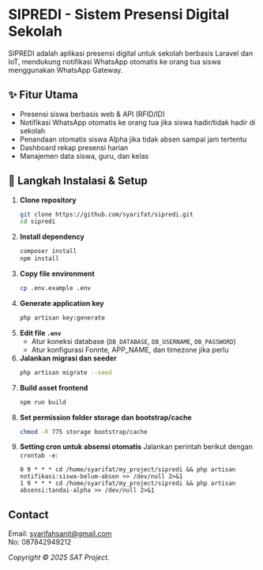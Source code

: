 # SIPREDI - Sistem Presensi Digital Sekolah

SIPREDI adalah aplikasi presensi digital untuk sekolah berbasis Laravel dan IoT, mendukung notifikasi WhatsApp otomatis ke orang tua siswa menggunakan WhatsApp Gateway.

## ✨ Fitur Utama

- Presensi siswa berbasis web & API (RFID/ID)
- Notifikasi WhatsApp otomatis ke orang tua jika siswa hadir/tidak hadir di sekolah
- Penandaan otomatis siswa Alpha jika tidak absen sampai jam tertentu
- Dashboard rekap presensi harian
- Manajemen data siswa, guru, dan kelas

## 🚀 Langkah Instalasi & Setup

1. **Clone repository**
	```bash
	git clone https://github.com/syarifat/sipredi.git
	cd sipredi
	```
2. **Install dependency**
	```bash
	composer install
	npm install
	```
3. **Copy file environment**
	```bash
	cp .env.example .env
	```
4. **Generate application key**
	```bash
	php artisan key:generate
	```
5. **Edit file `.env`**
	- Atur koneksi database (`DB_DATABASE`, `DB_USERNAME`, `DB_PASSWORD`)
	- Atur konfigurasi Fonnte, APP_NAME, dan timezone jika perlu
6. **Jalankan migrasi dan seeder**
	```bash
	php artisan migrate --seed
	```
7. **Build asset frontend**
	```bash
	npm run build
	```
8. **Set permission folder storage dan bootstrap/cache**
	```bash
	chmod -R 775 storage bootstrap/cache
	```
9. **Setting cron untuk absensi otomatis**
	Jalankan perintah berikut dengan `crontab -e`:
	```
	0 9 * * * cd /home/syarifat/my_project/sipredi && php artisan notifikasi:siswa-belum-absen >> /dev/null 2>&1
	1 9 * * * cd /home/syarifat/my_project/sipredi && php artisan absensi:tandai-alpha >> /dev/null 2>&1
	```

## Contact
Email: syarifahsanit@gmail.com  
No: 087842949212

*Copyright © 2025 SAT Project.* 
